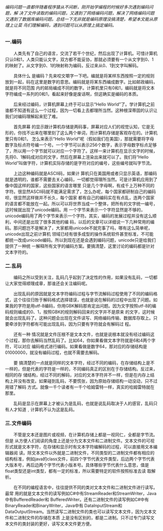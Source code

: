 ###### 编码问题一直都伴随着程序猿从不间断，刚开始学编程的时候好多次遇到编码问题，解 决了文件读取的编码问题，又遇到了网络编码问题，解决了网络编码问题又遇到了数据库编码问题。总结一下无非就是编码原理没搞清楚，希望本文能从原理上让菜 鸟们理解编码，遇到问题可以从原理上搞定编码。

 
### 一.编码

　　人类先有了自己的语言，交流了若干个世纪，然后出现了计算机。可惜计算机只认0和1，人类只能认文字，双方都不能妥协，那就必须要有一个从文字到0、1的映射了。从文字到0、1的映射称为编码，反过来从0、1到文字叫解码。

　　具体什么 是编码？先来咬文嚼字一下吧。编就是将某样东西按照一定的规则放到一起，码在这里是数字的意思。编码就是将某东西编成数字。比如邮政编码，就是将不同范围 内的邮局编成不同的数字。计算机里只有0和1，编码就是将文本字符编成一系列的0和1，看起来好像是废话啊，但这确实是编码的本质。

　　后来经过编码，计算机屏幕上终于可以显示“Hello World”了。学计算机之前谁都不知道有这么一个过程，因为一切看上去都理所当然。这种根深蒂固的认识让我们对编码理解起来犯了难。

　　首先屏幕 的显示跟计算机存储是两码事，屏幕对应人们的视觉认知，它是无形的，你找不出来在哪里刻了这么两个单词，而计算机存储是客观存在的。计算机里只有0和1， 怎么来表示“Hello World”呢（假如我们在美国），那就需要将字母数字及标点符号编一个号。一个字节可以表示256个数字，表示字母数字标点足够了，所以用一个字节就可以对应一个字符了。这样一来计算机在显示文字的时候，先将0、1解码成对应的文字，然后在屏幕上渲染出来就可以了。我们将“Hello World”叫做字符，计算机实际存储的是字符对应的编号，这些编号就叫字节流。

　　上边这种编码就是ASCII码，如果计 算机只在美国用或者只显示英语，那编码就是透明的，谁都不需要去关心编码，一切都觉得理所当然。可是计算机应用到了像中国这样的国家，这些国家的语言哪里 只是几个字母啊，有成千上万种不同的字符。很显然ASCII码就不能满足需求了，怎么办呢，每个国家都研制自己的编码呗，很显然这样做并不长久，每个国家 都有自己的编码实在有点乱，连两个国家的语言都不能放在一起。所以可以将世界当成一个整体，把所有的文字统一编号，这时候就出现了unicode编码。用 一个字节来表示一个字符显然是不够的，unicode编码用了两个字节来表示一个字符。其实，编码的发展过程并没有这么顺利，中间还是出现了很多其他的编 码，以后的文章可以详细说一下几种常用的编码。那问题岂不是解决了，大家都用unicode不就完事了吗，哪有这么简单呢，unicode出现之前计算机 领域已经有很多成型的操作系统软件甚至标准，不可能都统一改成unicode编码。所以到现在还是会遇到编码问题，unicode只是给我们提供了一种统 一解释所有文字的编码方案。要搞清楚，这里讨论的编码都是针对文本字符的。


### 二.乱码

　　编码之所以受到关注，乱码几乎起到了决定性的作用，如果没有乱码，一切都让大家觉得顺理成章，那谁还会关注编码呢。

　　出现乱码的原因就是文本字符编码过程与字节流解码过程使用了不同的编码格式，这个往往归咎于解码格式选择错误，也就是说在解码的过程中出现了问题。如 果我的字符是用utf-8编码，你用GBK解码那肯定出问题。因为文字按照utf-8的编码规则编成的0、1，按照GBK的规则解码回来的文字并不是原来 的文字，这时候就会出现乱码了。这种问题会出现在文件读写、网络编码传输、数据库存取上。只要牵涉到字符都有可能出现乱码，因为只要有字符就会有解码过 程。

　　还有一种 情况就是文件压根不是文本文件，也就是说根本就没有经过编码这个过程，那你去解码当然乱码了。比如64，你如果看做文本字符就是6和4两个字符，可以对应 编码格式进行编码。如果看做是数字64，那对应的存储结构是01000000，就没有编码过程，也就不需要去解码。

　　要 搞清楚的一点就是同样的文本字符，经过不同的编码，在存储结构上是不一样的，但是代表的字符是一样的，不同编码真正的区别在于存储结构。反过来，相同的存 储结构，经过不同的解码，对应的文本字符并不一样，但是在内存上结构上并没有改变。如果碰到乱码，不要慌张，因为原始存储结构一动没动，只不过用错了解码 方式。就像一千个读者有一千个哈姆雷特一样，真实的哈姆雷特就在那里。

　　乱码是显示在屏幕上才被认为是乱码，也就是说乱码取决于人的感官，乱码只有人才知道﹐计算机不认为这是乱码。

 
### 三.文件编码

　　不管是文本还是图片或视频，在计算机存储上都是一视同仁，全都是字节流。但是 从方便人们阅读的角度上还是分为文本文件和二进制文件。文本文件的可视形式就是文本字符，在存储和显示时有文本字符编解码的过程，可以直接用文本编辑器阅 读。除文本文件以外就是二进制文件，不同类型的二进制文件都有相应的结构标准，例如java的class文件，前四个字节代表文件类型，后边两个字节代表 大版本号，再后边两个字节代表小版本号。具体哪些字节代表什么意思，值是float类型还是int类型，都有一定的标准，所以需要特定的软件按照标准去读 取解析。

　　在不同的编程语言中，往往提供不同的类对文本文件和二进制文件进行读写。最常 用的就是文本文件的读写例如C#中有StreamReader和StreamWriter，Java中有BufferedReader和 BufferedWriter。还有二进制文件的读写例如C#中有BinaryReader和BinaryWriter，Java中有 DataInputStream和DataOutputStream。当然读写二进制文件的类也可以读写文本文件，因为文本文件和二进制文件的存储在本质 上是没有区别的，都是二进制。只不过专门读写文本文件的类封装的更好，读写文本文件更方便。
